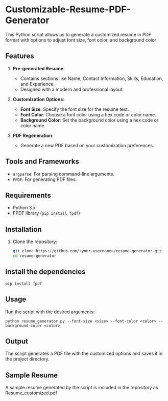 # Customizable-Resume-PDF-Generator

This Python script allows us to generate a customized resume in PDF format with options to adjust font size, font color, and background color

## Features
1. **Pre-generated Resume**: 
   - Contains sections like Name, Contact Information, Skills, Education, and Experience.
   - Designed with a modern and professional layout.
   
2. **Customization Options**: 
   - **Font Size**: Specify the font size for the resume text.
   - **Font Color**: Choose a font color using a hex code or color name.
   - **Background Color**: Set the background color using a hex code or color name.
   
3. **PDF Regeneration**:
   - Generate a new PDF based on your customization preferences.

## Tools and Frameworks
- `argparse`: For parsing command-line arguments.
- `FPDF`: For generating PDF files.

## Requirements
- Python 3.x
- FPDF library (`pip install fpdf`)

## Installation
1. Clone the repository:
   ```bash
   git clone https://github.com/<your-username>/resume-generator.git
   cd resume-generator

## Install the dependencies
    
    pip install fpdf
## Usage
Run the script with the desired arguments:

    python resume_generator.py --font-size <size> --font-color <color> --background-color <color>
## Output
The script generates a PDF file with the customized options and saves it in the project directory.

## Sample Resume
A sample resume generated by the script is included in the repository as Resume_customized.pdf



  
